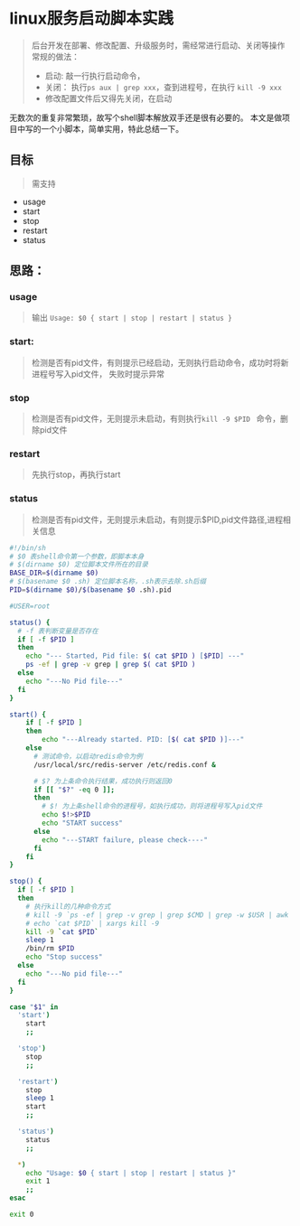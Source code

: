 # linux服务启动脚本实践

> 后台开发在部署、修改配置、升级服务时，需经常进行启动、关闭等操作
> 常规的做法：
> - 启动: 敲一行执行启动命令，
> - 关闭： 执行`ps aux | grep xxx`，查到进程号，在执行 `kill -9 xxx`
> - 修改配置文件后又得先关闭，在启动

无数次的重复非常繁琐，故写个shell脚本解放双手还是很有必要的。
本文是做项目中写的一个小脚本，简单实用，特此总结一下。

## 目标
> 需支持
  - usage
  - start
  - stop
  - restart
  - status

## 思路：
### usage
>输出 `Usage: $0 { start | stop | restart | status }`
### start:
>检测是否有pid文件，有则提示已经启动，无则执行启动命令，成功时将新进程号写入pid文件，
失败时提示异常
### stop
>检测是否有pid文件，无则提示未启动，有则执行`kill -9 $PID ` 命令，删除pid文件
### restart
>先执行stop，再执行start
### status
>检测是否有pid文件，无则提示未启动，有则提示$PID,pid文件路径,进程相关信息

```bash
#!/bin/sh
# $0 表shell命令第一个参数，即脚本本身
# $(dirname $0) 定位脚本文件所在的目录
BASE_DIR=$(dirname $0)
# $(basename $0 .sh) 定位脚本名称，.sh表示去除.sh后缀
PID=$(dirname $0)/$(basename $0 .sh).pid

#USER=root

status() {
  # -f 表判断变量是否存在
  if [ -f $PID ]
  then
    echo "--- Started, Pid file: $( cat $PID ) [$PID] ---"
    ps -ef | grep -v grep | grep $( cat $PID )
  else
    echo "---No Pid file---"
  fi
}

start() {
    if [ -f $PID ]
    then
        echo "---Already started. PID: [$( cat $PID )]---"
    else
      # 测试命令，以启动redis命令为例
      /usr/local/src/redis-server /etc/redis.conf &

      # $? 为上条命令执行结果，成功执行则返回0
      if [[ "$?" -eq 0 ]];
      then
        # $! 为上条shell命令的进程号，如执行成功，则将进程号写入pid文件
        echo $!>$PID
        echo "START success"
      else
        echo "---START failure, please check----"
      fi
    fi
}

stop() {
  if [ -f $PID ]
  then
    # 执行kill的几种命令方式
    # kill -9 `ps -ef | grep -v grep | grep $CMD | grep -w $USR | awk '{print $2}'`
    # echo `cat $PID` | xargs kill -9
    kill -9 `cat $PID`
    sleep 1
    /bin/rm $PID
    echo "Stop success"
  else
    echo "---No pid file---"
  fi
}

case "$1" in
  'start')
    start
    ;;

  'stop')
    stop
    ;;

  'restart')
    stop
    sleep 1
    start
    ;;

  'status')
    status
    ;;

  *)
    echo "Usage: $0 { start | stop | restart | status }"
    exit 1
    ;;
esac

exit 0
```
